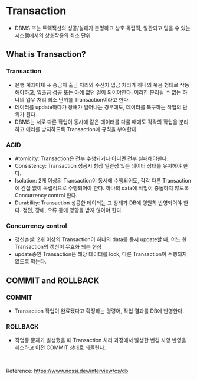 # Transaction

- DBMS 또는 트랙잭션의 성공/실패가 분명하고 상호 독립적, 일관되고 믿을 수 있는 시스템에서의 상호작용의 최소 단위

## What is Transaction?

### Transaction

- 은행 계좌이체 → 송금처 출금 처리와 수신처 입금 처리가 하나의 묶음 형태로 작동해야하고, 입출금 성공 또는 아예 없던 일이 되어야한다. 이러한 분리될 수 없는 하나의 업무 처리 최소 단위를 Transaction이라고 한다.
- 데이터를 update하다가 장애가 일어나는 경우에도, 데이터를 복구하는 작업의 단위가 된다.
- DBMS는 서로 다른 작업이 동시에 같은 데이터를 다룰 때에도 각각의 작업을 분리하고 에러를 방지하도록 Transaction에 규칙을 부여한다.

### ACID

- Atomicity: Transaction은 전부 수행되거나 아니면 전부 실패해야한다.
- Consistency: Transaction 성공시 항상 일관성 있는 데이터 상태를 유지해야 한다.
- Isolation: 2개 이상의 Transaction이 동시에 수행되어도, 각각 다른 Transaction에 간섭 없이 독립적으로 수행되어야 한다. 하나의 data에 작업이 충돌하지 않도록 Concurrency control 한다.
- Durability: Transaction 성공한 데이터는 그 상태가 DB에 영원히 반영되어야 한다. 정전, 장애, 오류 등에 영향을 받지 않아야 한다.

### Concurrency control

- 갱신손실: 2개 이상의 Transaction이 하나의 data를 동시 update할 때, 어느 한 Transaction의 갱신이 무효화 되는 현상
- update중인 Transaction은 해당 데이터를 lock, 다른 Transaction이 수행되지 않도록 막는다.

## COMMIT and ROLLBACK

### COMMIT

- Transaction 작업이 완료됐다고 확정하는 명령어, 작업 결과를 DB에 반영한다.

### ROLLBACK

- 작업중 문제가 발생했을 때 Transaction 처리 과정에서 발생한 변경 사항 반영을 취소하고 이전 COMMIT 상태로 되돌린다.

  
  <br>

Reference: https://www.nossi.dev/interview/cs/db
